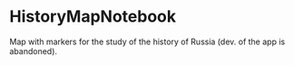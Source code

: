 # HistoryMapNotebook
Map with markers for the study of the history of Russia (dev. of the app is abandoned).
